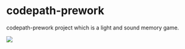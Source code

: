 # codepath-prework
codepath-prework project which is a light and sound memory game.


<img src ="http://g.recordit.co/dy4zmYGOFU.gif"><br>
